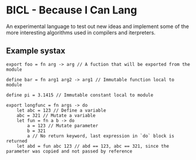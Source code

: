# BICL - Because I Can Lang


An experimental language to test out new ideas and implement some of the more interesting algorithms used in compilers and iterpreters.

## Example systax
```
export foo = fn arg -> arg // A fuction that will be exported from the module

define bar = fn arg1 arg2 -> arg1 // Immutable function local to module

define pi = 3.1415 // Immutable constant local to module

export longfunc = fn args -> do
    let abc = 123 // Define a variable
    abc = 321 // Mutate a variable
    let fun = fn a b -> do
        a = 123 // Mutate parameter
        b = 321
        a // No return keyword, last expression in `do` block is returned
    let abd = fun abc 123 // abd == 123, abc == 321, since the parameter was copied and not passed by reference
```
